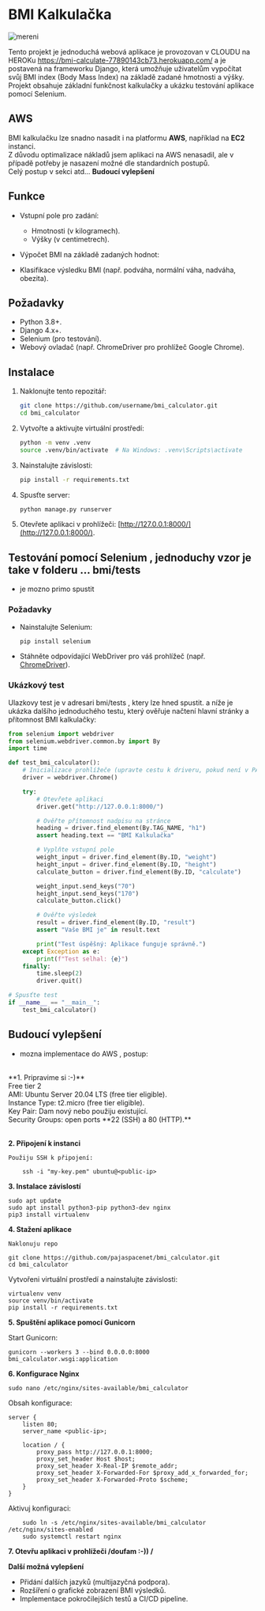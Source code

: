 # BMI Kalkulačka
![mereni](https://github.com/user-attachments/assets/157343f5-380f-4d57-aceb-78e0e7ea6829)





Tento projekt je jednoduchá webová aplikace  je provozovan v CLOUDU na HEROKu https://bmi-calculate-77890143cb73.herokuapp.com/ a je  postavená na frameworku Django, která umožňuje uživatelům vypočítat svůj BMI index (Body Mass Index) na základě zadané hmotnosti a výšky. Projekt obsahuje základní funkčnost kalkulačky a ukázku testování aplikace pomocí Selenium.

##  AWS 
 BMI kalkulačku lze snadno nasadit i na platformu **AWS**, například na **EC2** instanci. <br>
 Z důvodu optimalizace nákladů jsem aplikaci na AWS nenasadil, ale v případě potřeby je nasazení možné dle standardních postupů.<br>
Celý postup v sekci atd... **Budoucí vylepšení**



## Funkce

- Vstupní pole pro zadání:
  - Hmotnosti (v kilogramech).
  - Výšky (v centimetrech).
- Výpočet BMI na základě zadaných hodnot:


- Klasifikace výsledku BMI (např. podváha, normální váha, nadváha, obezita).

## Požadavky

- Python 3.8+.
- Django 4.x+.
- Selenium (pro testování).
- Webový ovladač (např. ChromeDriver pro prohlížeč Google Chrome).

## Instalace

1. Naklonujte tento repozitář:
   ```bash
   git clone https://github.com/username/bmi_calculator.git
   cd bmi_calculator
   ```

2. Vytvořte a aktivujte virtuální prostředí:
   ```bash
   python -m venv .venv
   source .venv/bin/activate  # Na Windows: .venv\Scripts\activate
   ```

3. Nainstalujte závislosti:
   ```bash
   pip install -r requirements.txt
   ```

4. Spusťte server:
   ```bash
   python manage.py runserver
   ```

5. Otevřete aplikaci v prohlížeči: [http://127.0.0.1:8000/](http://127.0.0.1:8000/).

## Testování pomocí Selenium , jednoduchy vzor je take v folderu ... bmi/tests
- je mozno primo spustit

### Požadavky
- Nainstalujte Selenium:
  ```bash
  pip install selenium
  ```
- Stáhněte odpovídající WebDriver pro váš prohlížeč (např. [ChromeDriver](https://sites.google.com/chromium.org/driver/)).

### Ukázkový test
Ulazkovy test je v adresari bmi/tests  , ktery lze hned spustit.
a níže  je ukázka dalšího jednoduchého testu, který ověřuje načtení hlavní stránky a přítomnost BMI kalkulačky:

```python
from selenium import webdriver
from selenium.webdriver.common.by import By
import time

def test_bmi_calculator():
    # Inicializace prohlížeče (upravte cestu k driveru, pokud není v PATH)
    driver = webdriver.Chrome()

    try:
        # Otevřete aplikaci
        driver.get("http://127.0.0.1:8000/")

        # Ověřte přítomnost nadpisu na stránce
        heading = driver.find_element(By.TAG_NAME, "h1")
        assert heading.text == "BMI Kalkulačka"

        # Vyplňte vstupní pole
        weight_input = driver.find_element(By.ID, "weight")
        height_input = driver.find_element(By.ID, "height")
        calculate_button = driver.find_element(By.ID, "calculate")

        weight_input.send_keys("70")
        height_input.send_keys("170")
        calculate_button.click()

        # Ověřte výsledek
        result = driver.find_element(By.ID, "result")
        assert "Vaše BMI je" in result.text

        print("Test úspěšný: Aplikace funguje správně.")
    except Exception as e:
        print(f"Test selhal: {e}")
    finally:
        time.sleep(2)
        driver.quit()

# Spusťte test
if __name__ == "__main__":
    test_bmi_calculator()
```




## Budoucí vylepšení
- mozna implementace do AWS , postup:
<br>
**1. Pripravime si :-)** <br> 
   Free tier 2<br>
        AMI: Ubuntu Server 20.04 LTS (free tier eligible).<br>
        Instance Type: t2.micro (free tier eligible).<br>
        Key Pair: Dam nový nebo použiju existující.<br>
        Security Groups: open ports **22 (SSH) a 80 (HTTP).**<br><br>
    

**2. Připojení k instanci**

    Použiju SSH k připojení:
```
    ssh -i "my-key.pem" ubuntu@<public-ip>
```
**3. Instalace závislostí**
```
sudo apt update
sudo apt install python3-pip python3-dev nginx 
pip3 install virtualenv
```
**4. Stažení aplikace**

    Naklonuju repo
```
git clone https://github.com/pajaspacenet/bmi_calculator.git
cd bmi_calculator
```

Vytvořeni virtuální prostředí a nainstalujte závislosti:

    virtualenv venv
    source venv/bin/activate
    pip install -r requirements.txt

**5. Spuštění aplikace pomocí Gunicorn**

Start Gunicorn:
```
gunicorn --workers 3 --bind 0.0.0.0:8000 bmi_calculator.wsgi:application
```

**6. Konfigurace Nginx**
```
sudo nano /etc/nginx/sites-available/bmi_calculator
```
Obsah konfigurace:

```
server {
    listen 80;
    server_name <public-ip>;

    location / {
        proxy_pass http://127.0.0.1:8000;
        proxy_set_header Host $host;
        proxy_set_header X-Real-IP $remote_addr;
        proxy_set_header X-Forwarded-For $proxy_add_x_forwarded_for;
        proxy_set_header X-Forwarded-Proto $scheme;
    }
}
```
Aktivuj konfiguraci:
```
    sudo ln -s /etc/nginx/sites-available/bmi_calculator /etc/nginx/sites-enabled
    sudo systemctl restart nginx
```

**7. Otevřu  aplikaci v prohlížeči /doufam :-)) /**

    

**Další možná vylepšení**
- Přidání dalších jazyků (multijazyčná podpora).
- Rozšíření o grafické zobrazení BMI výsledků.
- Implementace pokročilejších testů a CI/CD pipeline.

